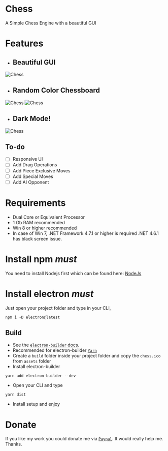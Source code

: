 # Chess
A Simple Chess Engine with a beautiful GUI

# Features
- ## Beautiful GUI 
![Chess](https://i.postimg.cc/0b3JwpmF/Annotation-2020-08-07-192738.png)
- ## Random Color Chessboard 
![Chess](https://i.postimg.cc/5XCQq6S0/Annotation-2020-08-07-192802.png) ![Chess](https://i.postimg.cc/TyvLkftc/Annotation-2020-08-07-192826.png)
- ## Dark Mode! 
![Chess](https://i.postimg.cc/f373ppFQ/Annotation-2020-08-07-192850.png)

## To-do
- [ ] Responsive UI
- [ ] Add Drag Operations
- [ ] Add Piece Exclusive Moves
- [ ] Add Special Moves
- [ ] Add AI Opponent

# Requirements

- Dual Core or Equivalent Processor
- 1 Gb RAM recommended
- Win 8 or higher recommended
- In case of Win 7, .NET Framework 4.7.1 or higher is required .NET 4.6.1 has black screen issue.

# Install npm _must_
You need to install Nodejs first which can be found here:
[NodeJs](https://nodejs.org)

# Install electron _must_
Just open your project folder and type in your CLI,
```
npm i -D electron@latest
```

## Build

- See the [`electron-builder` docs](https://www.electron.build/multi-platform-build).
- Recommended for electron-builder [`Yarn`](https://yarnpkg.com/en/docs/install#windows-stable)
- Create a `build` folder inside your project folder and copy the `chess.ico` from `assets` folder
- Install electron-builder
```
yarn add electron-builder --dev
```
- Open your CLI and type
```
yarn dist
```
- Install setup and enjoy

# Donate

If you like my work you could donate me via [`Paypal`](https://www.paypal.me/rijustone).
It would really help me. Thanks.
